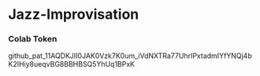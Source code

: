 ﻿# Jazz-Improvisation

 
### Colab Token
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
